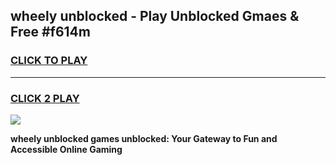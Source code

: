 
## wheely unblocked - Play Unblocked Gmaes & Free #f614m
<h3>
<a href="https://news.freeplayer.one?title=wheely_unblocked&ref=24F">CLICK TO PLAY</a></h3>
<hr>

<h3>
<a href="https://news.freeplayer.one?title=wheely_unblocked&ref=24F">CLICK 2 PLAY</a>
  
</h3>

<a href="https://news.freeplayer.one?title=wheely_unblocked&ref=24F/"><img src="https://clearcache.store/games.png"></a>


**wheely unblocked games unblocked: Your Gateway to Fun and Accessible Online Gaming**

